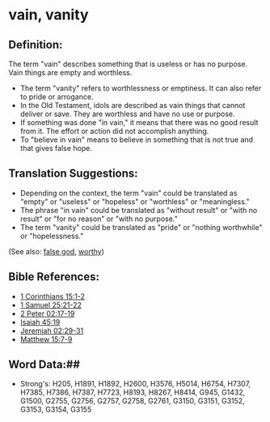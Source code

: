 # vain, vanity #

## Definition: ##

The term "vain" describes something that is useless or has no purpose. Vain things are empty and worthless.

* The term "vanity" refers to worthlessness or emptiness. It can also refer to pride or arrogance.
* In the Old Testament, idols are described as vain things that cannot deliver or save. They are worthless and have no use or purpose.
* If something was done "in vain," it means that there was no good result from it. The effort or action did not accomplish anything.
* To "believe in vain" means to believe in something that is not true and that gives false hope.

## Translation Suggestions: ##

* Depending on the context, the term "vain" could be translated as "empty" or "useless" or "hopeless" or "worthless" or "meaningless."
* The phrase "in vain" could be translated as "without result" or "with no result" or "for no reason" or "with no purpose."
* The term "vanity" could be translated as "pride" or "nothing worthwhile" or "hopelessness."

(See also: [false god](../kt/falsegod.md), [worthy](../kt/worthy.md))

## Bible References: ##

* [1 Corinthians 15:1-2](rc://en/tn/help/1co/15/01)
* [1 Samuel 25:21-22](rc://en/tn/help/1sa/25/21)
* [2 Peter 02:17-19](rc://en/tn/help/2pe/02/17)
* [Isaiah 45:19](rc://en/tn/help/isa/45/19)
* [Jeremiah 02:29-31](rc://en/tn/help/jer/02/29)
* [Matthew 15:7-9](rc://en/tn/help/mat/15/07)

## Word Data:##

* Strong's: H205, H1891, H1892, H2600, H3576, H5014, H6754, H7307, H7385, H7386, H7387, H7723, H8193, H8267, H8414, G945, G1432, G1500, G2755, G2756, G2757, G2758, G2761, G3150, G3151, G3152, G3153, G3154, G3155
